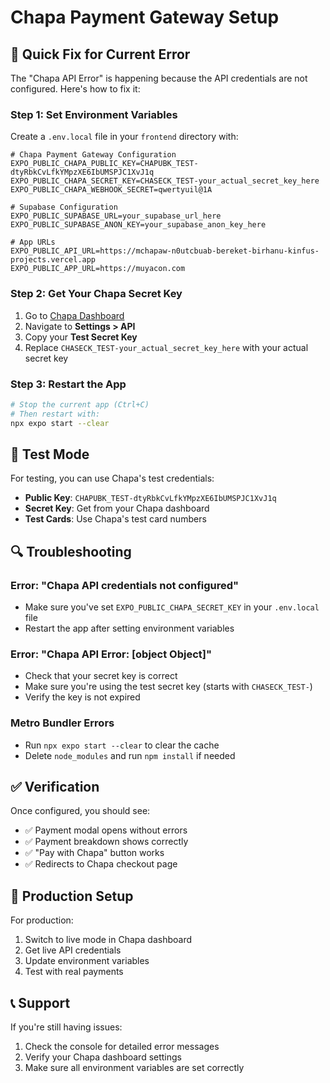 # Chapa Payment Gateway Setup

## 🔧 **Quick Fix for Current Error**

The "Chapa API Error" is happening because the API credentials are not configured. Here's how to fix it:

### **Step 1: Set Environment Variables**

Create a `.env.local` file in your `frontend` directory with:

```env
# Chapa Payment Gateway Configuration
EXPO_PUBLIC_CHAPA_PUBLIC_KEY=CHAPUBK_TEST-dtyRbkCvLfkYMpzXE6IbUMSPJC1XvJ1q
EXPO_PUBLIC_CHAPA_SECRET_KEY=CHASECK_TEST-your_actual_secret_key_here
EXPO_PUBLIC_CHAPA_WEBHOOK_SECRET=qwertyuil@1A

# Supabase Configuration
EXPO_PUBLIC_SUPABASE_URL=your_supabase_url_here
EXPO_PUBLIC_SUPABASE_ANON_KEY=your_supabase_anon_key_here

# App URLs
EXPO_PUBLIC_API_URL=https://mchapaw-n0utcbuab-bereket-birhanu-kinfus-projects.vercel.app
EXPO_PUBLIC_APP_URL=https://muyacon.com
```

### **Step 2: Get Your Chapa Secret Key**

1. Go to [Chapa Dashboard](https://dashboard.chapa.co/)
2. Navigate to **Settings > API**
3. Copy your **Test Secret Key**
4. Replace `CHASECK_TEST-your_actual_secret_key_here` with your actual secret key

### **Step 3: Restart the App**

```bash
# Stop the current app (Ctrl+C)
# Then restart with:
npx expo start --clear
```

## 🧪 **Test Mode**

For testing, you can use Chapa's test credentials:
- **Public Key**: `CHAPUBK_TEST-dtyRbkCvLfkYMpzXE6IbUMSPJC1XvJ1q`
- **Secret Key**: Get from your Chapa dashboard
- **Test Cards**: Use Chapa's test card numbers

## 🔍 **Troubleshooting**

### **Error: "Chapa API credentials not configured"**
- Make sure you've set `EXPO_PUBLIC_CHAPA_SECRET_KEY` in your `.env.local` file
- Restart the app after setting environment variables

### **Error: "Chapa API Error: [object Object]"**
- Check that your secret key is correct
- Make sure you're using the test secret key (starts with `CHASECK_TEST-`)
- Verify the key is not expired

### **Metro Bundler Errors**
- Run `npx expo start --clear` to clear the cache
- Delete `node_modules` and run `npm install` if needed

## ✅ **Verification**

Once configured, you should see:
- ✅ Payment modal opens without errors
- ✅ Payment breakdown shows correctly
- ✅ "Pay with Chapa" button works
- ✅ Redirects to Chapa checkout page

## 🚀 **Production Setup**

For production:
1. Switch to live mode in Chapa dashboard
2. Get live API credentials
3. Update environment variables
4. Test with real payments

## 📞 **Support**

If you're still having issues:
1. Check the console for detailed error messages
2. Verify your Chapa dashboard settings
3. Make sure all environment variables are set correctly
